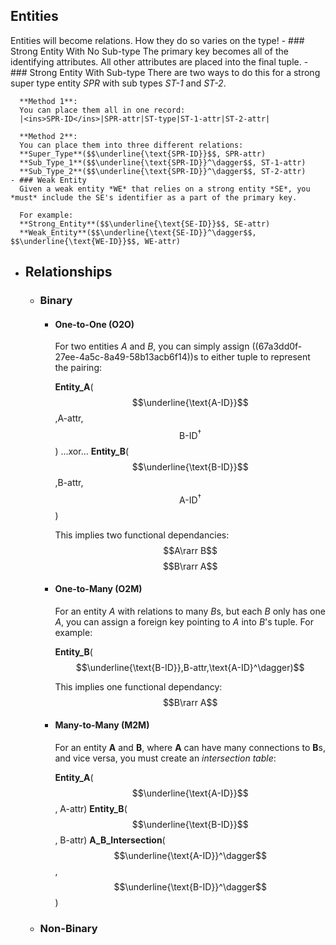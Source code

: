 ## Entities
Entities will become relations. How they do so varies on the type!
	- ### Strong Entity With No Sub-type
	  The primary key becomes all of the identifying attributes. All other attributes are placed into the final tuple.
	- ### Strong Entity With Sub-type
	  There are two ways to do this for a strong super type entity *SPR* with sub types *ST-1* and *ST-2*. 
	  
	  **Method 1**:
	  You can place them all in one record:
	  |<ins>SPR-ID</ins>|SPR-attr|ST-type|ST-1-attr|ST-2-attr|
	  
	  **Method 2**:
	  You can place them into three different relations:
	  **Super_Type**($$\underline{\text{SPR-ID}}$$, SPR-attr)
	  **Sub_Type_1**($$\underline{\text{SPR-ID}}^\dagger$$, ST-1-attr)
	  **Sub_Type_2**($$\underline{\text{SPR-ID}}^\dagger$$, ST-2-attr)
	- ### Weak Entity
	  Given a weak entity *WE* that relies on a strong entity *SE*, you *must* include the SE's identifier as a part of the primary key.
	  
	  For example:
	  **Strong_Entity**($$\underline{\text{SE-ID}}$$, SE-attr)
	  **Weak_Entity**($$\underline{\text{SE-ID}}^\dagger$$, $$\underline{\text{WE-ID}}$$, WE-attr)
- ## Relationships
	- ### Binary
		- #### One-to-One (O2O)
		  For two entities *A* and *B*, you can simply assign ((67a3dd0f-27ee-4a5c-8a49-58b13acb6f14))s to either tuple to represent the pairing:
		  
		  **Entity_A**($$\underline{\text{A-ID}}$$,A-attr,$$\text{B-ID}^\dagger$$)
		  ...xor...
		  **Entity_B**($$\underline{\text{B-ID}}$$,B-attr,$$\text{A-ID}^\dagger$$)
		  
		  This implies two functional dependancies:
		  $$A\rarr B$$
		  $$B\rarr A$$
		- #### One-to-Many (O2M)
		  For an entity *A* with relations to many *B*s, but each *B* only has one *A*, you can assign a foreign key pointing to *A* into *B*'s tuple. For example:
		  
		  **Entity_B**($$\underline{\text{B-ID}},B-attr,\text{A-ID}^\dagger)$$
		  
		  This implies one functional dependancy:
		  $$B\rarr A$$
		- #### Many-to-Many (M2M)
		  For an entity **A** and **B**, where **A** can have many connections to **B**s, and vice versa, you must create an *intersection table*:
		  
		  **Entity_A**($$\underline{\text{A-ID}}$$, A-attr)
		  **Entity_B**($$\underline{\text{B-ID}}$$, B-attr)
		  **A_B_Intersection**($$\underline{\text{A-ID}}^\dagger$$, $$\underline{\text{B-ID}}^\dagger$$)
	- ### Non-Binary
